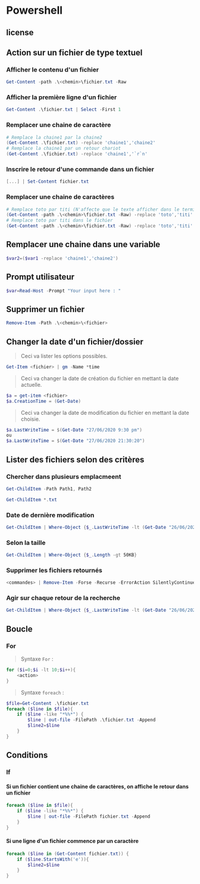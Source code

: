 # Powershell    
    
## license  

## Action sur un fichier de type textuel  

### Afficher le contenu d'un fichier  

```powershell
Get-Content -path .\<chemin>\fichier.txt -Raw
```

### Afficher la première ligne d'un fichier  
```powershell
Get-Content .\fichier.txt | Select -First 1
```

### Remplacer une chaine de caractère  

```powershell
# Remplace la chaine1 par la chaine2
(Get-Content .\fichier.txt) -replace 'chaine1','chaine2'
# Remplace la chaine1 par un retour chariot 
(Get-Content .\fichier.txt) -replace 'chaine1','`r`n'
```

### Inscrire le retour d'une commande dans un fichier  
```powershell
[...] | Set-Content fichier.txt
```

### Remplacer une chaine de caractères  

```powershell
# Remplace toto par titi (N'affecte que le texte afficher dans le terminal)
(Get-Content -path .\<chemin>\fichier.txt -Raw) -replace 'toto','titi'
# Remplace toto par titi dans le fichier
(Get-Content -path .\<chemin>\fichier.txt -Raw) -replace 'toto','titi' | Set-Content -Path .\<chemin>\fichier.txt
```
  
## Remplacer une chaine dans une variable  
```powershell
$var2=($var1 -replace 'chaine1','chaine2')
```

## Prompt utilisateur  

```powershell
$var=Read-Host -Prompt "Your input here : "
```

## Supprimer un fichier  

```powershell
Remove-Item -Path .\<chemin>\<fichier>
```

## Changer la date d'un fichier/dossier  
  
>Ceci va lister les options possibles.  
  
```powershell  
Get-Item <fichier> | gm -Name *time  
```  
  
>Ceci va changer la date de création du fichier en mettant la date actuelle.  
  
```powershell  
$a = get-item <fichier>  
$a.CreationTime = (Get-Date)  
```  
  
> Ceci va changer la date de modification du fichier en mettant la date choisie.  
  
```powershell  
$a.LastWriteTime = $(Get-Date "27/06/2020 9:30 pm")  
ou  
$a.LastWriteTime = $(Get-Date "27/06/2020 21:30:20")  
```  
  
## Lister des fichiers selon des critères    
  
### Chercher dans plusieurs emplacmeent    
  
```powershell  
Get-ChildItem -Path Path1, Path2  
```  
  
```powershell  
Get-ChildItem *.txt  
```  
  
### Date de dernière modification    
  
```powershell  
Get-ChildItem | Where-Object {$_.LastWriteTime -lt (Get-Date "26/06/2020")  
```  
  
### Selon la taille    
  
```powershell  
Get-ChildItem | Where-Object {$_.Length -gt 50KB}  
```  
  
### Supprimer les fichiers retournés    
  
```powershell  
<commandes> | Remove-Item -Forse -Recurse -ErrorAction SilentlyContinue  
```  
  
### Agir sur chaque retour de la recherche    
  
```powershell  
Get-ChildItem | Where-Object {$_.LastWriteTime -lt (Get-Date "26/06/2020")} | ForEach-Object{$_.LastWriteTime=$(Get-Date "27/06/2020 9:30 pm")}  
```  
  
## Boucle    
  
### For    
  
> Syntaxe `For` :  
  
```powershell  
for ($i=0;$i -lt 10;$i++){  
    <action>  
}  
```  

> Syntaxe `foreach` : 

```powershell
$file=Get-Content .\fichier.txt
foreach ($line in $file){
    if ($line -like "*%%*") {
        $line | out-file -FilePath .\fichier.txt -Append
        $line2=$line
    }
}
```

## Conditions  

### If  

#### Si un fichier contient une chaine de caractères, on affiche le retour dans un fichier  

```powershell
foreach ($line in $file){
    if ($line -like "*%%*") {
        $line | out-file -FilePath fichier.txt -Append
    }
}
```

#### Si une ligne d'un fichier commence par un caractère  

```powershell
foreach ($line in (Get-Content fichier.txt)) {
    if ($line.StartsWith('e')){
        $line2=$line
    }
}
```
